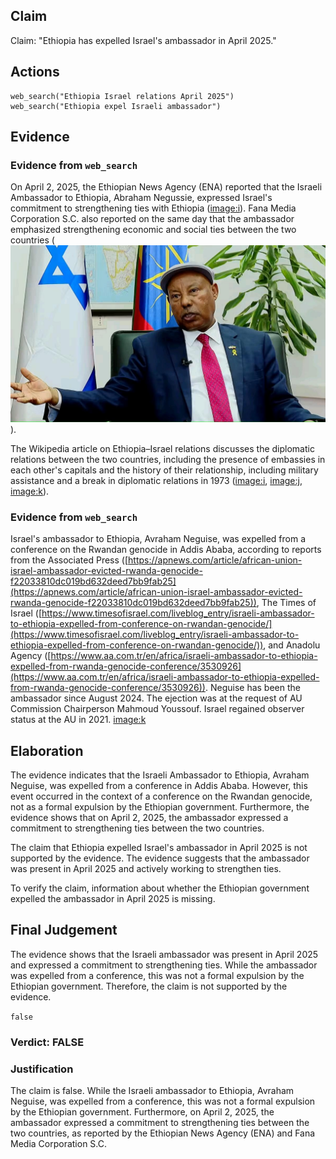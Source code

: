 ## Claim
Claim: "Ethiopia has expelled Israel's ambassador in April 2025."

## Actions
```
web_search("Ethiopia Israel relations April 2025")
web_search("Ethiopia expel Israeli ambassador")
```

## Evidence
### Evidence from `web_search`
On April 2, 2025, the Ethiopian News Agency (ENA) reported that the Israeli Ambassador to Ethiopia, Abraham Negussie, expressed Israel's commitment to strengthening ties with Ethiopia (<image:i>). Fana Media Corporation S.C. also reported on the same day that the ambassador emphasized strengthening economic and social ties between the two countries (![image 5051](media/2025-08-23_01-29-1755912546-305304.jpg)).

The Wikipedia article on Ethiopia–Israel relations discusses the diplomatic relations between the two countries, including the presence of embassies in each other's capitals and the history of their relationship, including military assistance and a break in diplomatic relations in 1973 (<image:i>, <image:j>, <image:k>).


### Evidence from `web_search`
Israel's ambassador to Ethiopia, Avraham Neguise, was expelled from a conference on the Rwandan genocide in Addis Ababa, according to reports from the Associated Press ([https://apnews.com/article/african-union-israel-ambassador-evicted-rwanda-genocide-f22033810dc019bd632deed7bb9fab25](https://apnews.com/article/african-union-israel-ambassador-evicted-rwanda-genocide-f22033810dc019bd632deed7bb9fab25)), The Times of Israel ([https://www.timesofisrael.com/liveblog_entry/israeli-ambassador-to-ethiopia-expelled-from-conference-on-rwandan-genocide/](https://www.timesofisrael.com/liveblog_entry/israeli-ambassador-to-ethiopia-expelled-from-conference-on-rwandan-genocide/)), and Anadolu Agency ([https://www.aa.com.tr/en/africa/israeli-ambassador-to-ethiopia-expelled-from-rwanda-genocide-conference/3530926](https://www.aa.com.tr/en/africa/israeli-ambassador-to-ethiopia-expelled-from-rwanda-genocide-conference/3530926)). Neguise has been the ambassador since August 2024. The ejection was at the request of AU Commission Chairperson Mahmoud Youssouf. Israel regained observer status at the AU in 2021. <image:k>


## Elaboration
The evidence indicates that the Israeli Ambassador to Ethiopia, Avraham Neguise, was expelled from a conference in Addis Ababa. However, this event occurred in the context of a conference on the Rwandan genocide, not as a formal expulsion by the Ethiopian government. Furthermore, the evidence shows that on April 2, 2025, the ambassador expressed a commitment to strengthening ties between the two countries.

The claim that Ethiopia expelled Israel's ambassador in April 2025 is not supported by the evidence. The evidence suggests that the ambassador was present in April 2025 and actively working to strengthen ties.

To verify the claim, information about whether the Ethiopian government expelled the ambassador in April 2025 is missing.


## Final Judgement
The evidence shows that the Israeli ambassador was present in April 2025 and expressed a commitment to strengthening ties. While the ambassador was expelled from a conference, this was not a formal expulsion by the Ethiopian government. Therefore, the claim is not supported by the evidence.

`false`

### Verdict: FALSE

### Justification
The claim is false. While the Israeli ambassador to Ethiopia, Avraham Neguise, was expelled from a conference, this was not a formal expulsion by the Ethiopian government. Furthermore, on April 2, 2025, the ambassador expressed a commitment to strengthening ties between the two countries, as reported by the Ethiopian News Agency (ENA) and Fana Media Corporation S.C.
